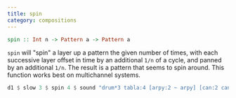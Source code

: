 ```yaml
---
title: spin
category: compositions
---
```


~~~~haskell
spin :: Int n -> Pattern a -> Pattern a
~~~~

`spin` will "spin" a layer up a pattern the given number of times, with each successive layer offset in time by an additional `1/n` of a cycle, and panned by an additional `1/n`. The result is a pattern that seems to spin around. This function works best on multichannel systems.

~~~~haskell
d1 $ slow 3 $ spin 4 $ sound "drum*3 tabla:4 [arpy:2 ~ arpy] [can:2 can:3]"
~~~~

